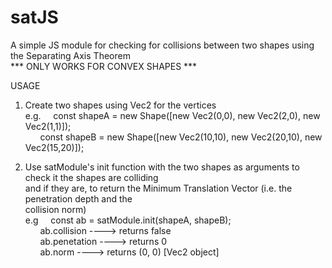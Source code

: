 # satJS
A simple JS module for checking for collisions between two shapes using the Separating Axis Theorem  
*** ONLY WORKS FOR CONVEX SHAPES ***  

USAGE

1. Create two shapes using Vec2 for the vertices  
     e.g. &nbsp;&nbsp;&nbsp;&nbsp;const shapeA = new Shape([new Vec2(0,0), new Vec2(2,0), new Vec2(1,1)]);  
     &nbsp;&nbsp;&nbsp;&nbsp;&nbsp;&nbsp;const shapeB = new Shape([new Vec2(10,10), new Vec2(20,10), new Vec2(15,20)]);  
          
2. Use satModule's init function with the two shapes as arguments to check it the shapes are colliding  
   and if they are, to return the Minimum Translation Vector (i.e. the penetration depth and the  
   collision norm)  
     e.g  &nbsp;&nbsp;&nbsp;&nbsp;const ab = satModule.init(shapeA, shapeB);  
          &nbsp;&nbsp;&nbsp;&nbsp;&nbsp;&nbsp;ab.collision     ----> returns false  
          &nbsp;&nbsp;&nbsp;&nbsp;&nbsp;&nbsp;ab.penetation    ----> returns 0  
          &nbsp;&nbsp;&nbsp;&nbsp;&nbsp;&nbsp;ab.norm          ----> returns (0, 0) [Vec2 object]  
